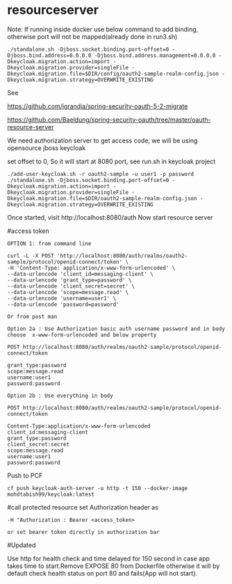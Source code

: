 # resourceserver

Note: If running inside docker use below command to add binding, otherwise port will not be mapped(already done in run3.sh)
````
./standalone.sh -Djboss.socket.binding.port-offset=0 -Djboss.bind.address=0.0.0.0 -Djboss.bind.address.management=0.0.0.0 -Dkeycloak.migration.action=import -Dkeycloak.migration.provider=singleFile -Dkeycloak.migration.file=$DIR/config/oauth2-sample-realm-config.json -Dkeycloak.migration.strategy=OVERWRITE_EXISTING
````

See

https://github.com/jgrandja/spring-security-oauth-5-2-migrate

https://github.com/Baeldung/spring-security-oauth/tree/master/oauth-resource-server

We need authorization server to get access code, we will be using opensource jboss keycloak

set offset to 0, So it will start at 8080 port, see run.sh in keycloak project

````
./add-user-keycloak.sh -r oauth2-sample -u user1 -p password
./standalone.sh -Djboss.socket.binding.port-offset=0 -Dkeycloak.migration.action=import -Dkeycloak.migration.provider=singleFile -Dkeycloak.migration.file=$DIR/oauth2-sample-realm-config.json -Dkeycloak.migration.strategy=OVERWRITE_EXISTING
````
Once started, visit http://localhost:8080/auth
Now start resource server

#access token
````
OPTION 1: from command line

curl -L -X POST 'http://localhost:8080/auth/realms/oauth2-sample/protocol/openid-connect/token' \
-H 'Content-Type: application/x-www-form-urlencoded' \
--data-urlencode 'client_id=messaging-client' \
--data-urlencode 'grant_type=password' \
--data-urlencode 'client_secret=secret' \
--data-urlencode 'scope=message.read' \
--data-urlencode 'username=user1' \
--data-urlencode 'password=password'

Or from post man

Option 2a : Use Authorization basic auth username password and in body choose  x-www-form-urlencoded and below property

POST http://localhost:8080/auth/realms/oauth2-sample/protocol/openid-connect/token

grant_type:password
scope:message.read
username:user1
password:password

Option 2b : Use everything in body 

POST http://localhost:8080/auth/realms/oauth2-sample/protocol/openid-connect/token

Content-Type:application/x-www-form-urlencoded
client_id:messaging-client
grant_type:password
client_secret:secret
scope:message.read
username:user1
password:password

````
Push to PCF
````
cf push keycloak-auth-server -u http -t 150 --docker-image mohdtabish99/keycloak:latest
````



#call protected resource
set Authorization header as
````
-H "Authorization : Bearer <access_token>

or set bearer token directly in authorization bar
````
#Updated

Use http for health check and time delayed for 150 second in case app takes time to start.Remove EXPOSE 80 from Dockerfile otherwise it will by default check health status on port 80 and fails(App will not start).

